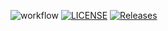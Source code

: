 ![workflow](https://github.com/<jessicamacAL36>/<sem>/actions/workflows/main.yml/badge.svg)
[![LICENSE](https://img.shields.io/github/license/<jessicamacAL36>/devops.svg?style=flat-square)](https://github.com/<jessicamacAL36>/devops/blob/master/LICENSE)
[![Releases](https://img.shields.io/github/release/<jessicamacAL36>/devops/all.svg?style=flat-square)](https://github.com/<jessicamacAL36>/devops/releases)
